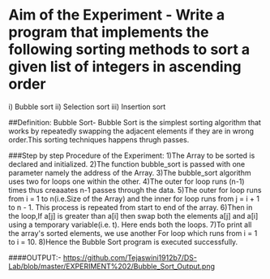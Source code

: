 # Aim of the Experiment - Write a program that implements the following sorting methods to sort a given list of integers in ascending order
i) Bubble sort ii) Selection sort iii) Insertion sort

##Definition:
Bubble Sort- Bubble Sort is the simplest sorting algorithm that works by repeatedly swapping the adjacent elements if they are in wrong order.This sorting techniques happens thrugh passes.

###Step by step Procedure of the Experiment:
1)The Array to be sorted is declared and initialized.
2)The function bubble_sort is passed with one parameter namely the address of the Array.
3)The bubble_sort algorithm uses two for loops one within the other.
4)The outer for loop runs (n-1) times thus creaaates n-1 passes through the data.
5)The outer for loop runs from i = 1 to n(i.e.Size of the Array) and the inner for loop runs from j = i + 1 to n - 1. This process is repeated from start to end of the array.
6)Then in the loop,If a[j] is greater than a[i] then swap both the elements a[j] and a[i] using a temporary variable(i.e. t). Here ends both the loops. 
7)To print all the array's sorted elements, we use another For loop which runs from i = 1 to i = 10.
8)Hence the Bubble Sort program is executed successfully.

####OUTPUT:-
https://github.com/Tejaswini1912b7/DS-Lab/blob/master/EXPERIMENT%202/Bubble_Sort_Output.png

